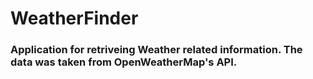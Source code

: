 # WeatherFinder

### Application for retriveing Weather related information. The data was taken from OpenWeatherMap's API.
